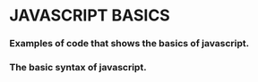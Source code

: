 # JAVASCRIPT BASICS

### Examples of code that shows the basics of javascript. 
### The basic syntax of javascript.